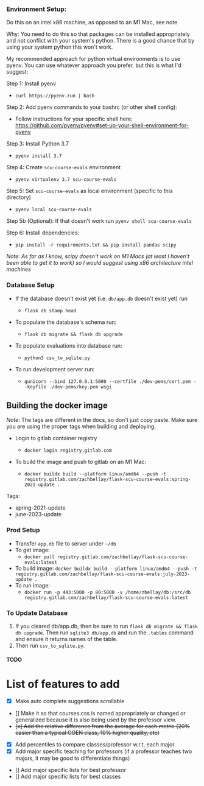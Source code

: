 ### Environment Setup:

Do this on an intel x86 machine, as opposed to an M1 Mac, see note

Why: You need to do this so that packages can be installed appropriately and not conflict with your system's python. There is a good chance that by using your system python this won't work.

My recommended approach for python virtual environments is to use pyenv. You can use whatever approach you prefer, but this is what I'd suggest:

Step 1: Install pyenv
- `curl https://pyenv.run | bash`

Step 2: Add pyenv commands to your bashrc (or other shell config):
- Follow instructions for your specific shell here: https://github.com/pyenv/pyenv#set-up-your-shell-environment-for-pyenv

Step 3: Install Python 3.7
- `pyenv install 3.7`

Step 4: Create `scu-course-evals` environment
- `pyenv virtualenv 3.7 scu-course-evals`

Step 5: Set `scu-course-evals` as local environment (specific to this directory)
- `pyenv local scu-course-evals`

Step 5b (Optional): If that doesn't work run `pyenv shell scu-course-evals`

Step 6: Install dependencies:
- `pip install -r requirements.txt && pip install pandas scipy`

_Note: As far as I know, scipy doesn't work on M1 Macs (at least I haven't been able to get it to work) so I would suggest using x86 architecture intel machines_ 


### Database Setup
- If the database doesn't exist yet (i.e. `db/app.db` doesn't exist yet) run 
    - `flask db stamp head`
- To populate the database's schema run:
    - `flask db migrate && flask db upgrade`
- To populate evaluations into database run: 
    - `python3 csv_to_sqlite.py`


- To run development server run: 
    - `gunicorn --bind 127.0.0.1:5000 --certfile ./dev-pems/cert.pem --keyfile ./dev-pems/key.pem wsgi`

## Building the docker image

_Note_: The tags are different in the docs, so don't just copy paste. Make sure you are using the proper tags when building and deploying.

- Login to gitlab container registry
    - `docker login registry.gitlab.com`

- To build the image and push to gitlab on an M1 Mac:
    - `docker buildx build --platform linux/amd64 --push -t registry.gitlab.com/zachbellay/flask-scu-course-evals:spring-2021-update .`

Tags:
- spring-2021-update
- june-2023-update

### Prod Setup
- Transfer `app.db` file to server under `~/db`
- To get image: 
    - `docker pull registry.gitlab.com/zachbellay/flask-scu-course-evals:latest`
- To build image:
    `docker buildx build --platform linux/amd64 --push -t registry.gitlab.com/zachbellay/flask-scu-course-evals:july-2023-update .`
- To run image: 
    - `docker run -p 443:5000 -p 80:5000 -v /home/zbellay/db:/src/db registry.gitlab.com/zachbellay/flask-scu-course-evals:latest`

### To Update Database 
1. If you cleared db/app.db, then be sure to run `flask db migrate && flask db upgrade`. Then run `sqlite3 db/app.db` and run the `.tables` command and ensure it returns names of the table.
2. Then run `csv_to_sqlite.py`.


#### TODO
# List of features to add
- [x] Make auto complete suggestions scrollable
- [] Make it so that courses.css is named appropriately or changed or generalized because it is also being used by the professor view.
- ~~[x] Add the relative difference from the average for each metric (20% easier than a typical COEN class, 10% higher quality, etc)~~
- [x] Add percentiles to compare classes/professor w.r.t. each major
- [x] Add major specific teaching for professors (if a professor teaches two majors, it may be good to differentiate things)
- [] Add major specific lists for best professor
- [] Add major specific lists for best classes

